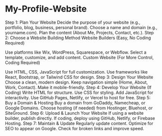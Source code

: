 # My-Profile-Website
Step 1: Plan Your Website
Decide the purpose of your website (e.g., portfolio, blog, business, personal brand).
Choose a name and domain (e.g., yourname.com).
Plan the content (About Me, Projects, Contact, etc.).
Step 2: Choose a Website Building Method
Website Builders (Easy, No Coding Required)

Use platforms like Wix, WordPress, Squarespace, or Webflow.
Select a template, customize, and add content.
Custom Website (For More Control, Coding Required)

Use HTML, CSS, JavaScript for full customization.
Use frameworks like React, Bootstrap, or Tailwind CSS for design.
Step 3: Design Your Website
Choose a clean, modern design.
Keep navigation simple (Home, About, Work, Contact).
Make it mobile-friendly.
Step 4: Develop Your Website (If Coding)
Write HTML for structure.
Use CSS for styling.
Add JavaScript for interactivity.
Use GitHub Pages, Netlify, or Vercel to host for free.
Step 5: Buy a Domain & Hosting
Buy a domain from GoDaddy, Namecheap, or Google Domains.
Choose hosting (if needed) from Hostinger, Bluehost, or SiteGround.
Step 6: Upload & Launch Your Website
If using a website builder, publish directly.
If coding, deploy using GitHub, Netlify, or Firebase Hosting.
Step 7: Maintain & Update
Regularly update content.
Optimize for SEO to appear on Google.
Check for broken links and improve speed.
